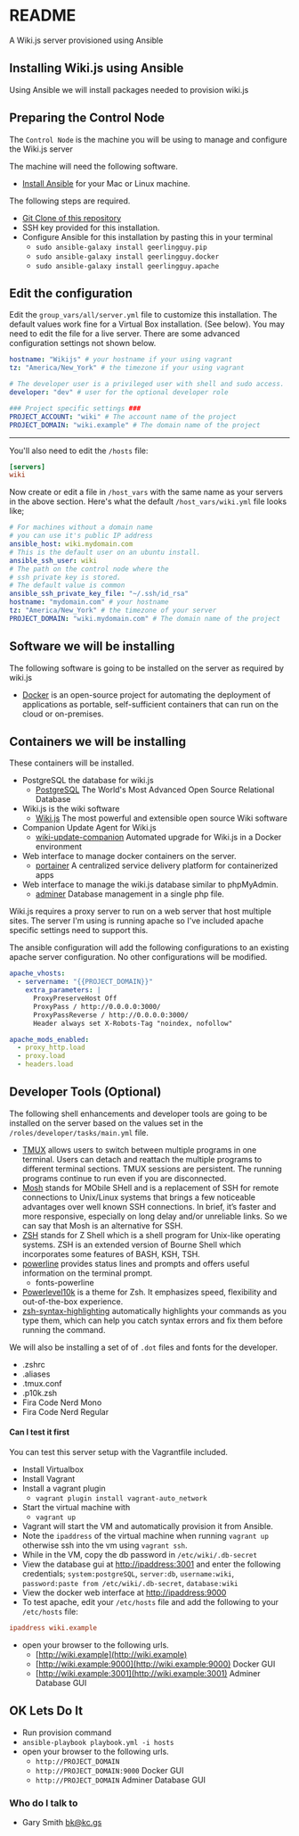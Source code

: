 # README

A Wiki.js server provisioned using Ansible

## Installing Wiki.js using Ansible

Using Ansible we will install packages needed to provision wiki.js

## Preparing the Control Node

The `Control Node` is the machine you will be using to manage and configure the Wiki.js server

The machine will need the following software.

- [Install Ansible](http://docs.ansible.com/ansible/latest/intro_installation.html) for your Mac or Linux machine.

The following steps are required.

- [Git Clone of this repository](https://github.com/kahunacoder/anisble-wikijs)
- SSH key provided for this installation.
- Configure Ansible for this installation by pasting this in your terminal
  - `sudo ansible-galaxy install geerlingguy.pip`
  - `sudo ansible-galaxy install geerlingguy.docker`
  - `sudo ansible-galaxy install geerlingguy.apache`

## Edit the configuration

Edit the `group_vars/all/server.yml` file to customize this installation. The default values work fine for a Virtual Box installation. (See below). You may need to edit the file for a live server. There are some advanced configuration settings not shown below.

```yaml
hostname: "Wikijs" # your hostname if your using vagrant
tz: "America/New_York" # the timezone if your using vagrant

# The developer user is a privileged user with shell and sudo access.
developer: "dev" # user for the optional developer role

### Project specific settings ###
PROJECT_ACCOUNT: "wiki" # The account name of the project
PROJECT_DOMAIN: "wiki.example" # The domain name of the project
```

---

You'll also need to edit the `/hosts` file:

```ini
[servers]
wiki
```

Now create or edit a file in `/host_vars` with the same name as your servers in the above section. Here's what the default `/host_vars/wiki.yml` file looks like;

```yaml
# For machines without a domain name
# you can use it's public IP address
ansible_host: wiki.mydomain.com
# This is the default user on an ubuntu install.
ansible_ssh_user: wiki
# The path on the control node where the
# ssh private key is stored.
# The default value is common
ansible_ssh_private_key_file: "~/.ssh/id_rsa"
hostname: "mydomain.com" # your hostname
tz: "America/New_York" # the timezone of your server
PROJECT_DOMAIN: "wiki.mydomain.com" # The domain name of the project
```

## Software we will be installing

The following software is going to be installed on the server as required by wiki.js

- [Docker](https://www.docker.com/use-cases) is an open-source project for automating the deployment of applications as portable, self-sufficient containers that can run on the cloud or on-premises.

## Containers we will be installing

These containers will be installed.

- PostgreSQL the database for wiki.js
  - [PostgreSQL](https://www.postgresql.org/) The World's Most Advanced Open Source Relational Database
- Wiki.js is the wiki software
  - [Wiki.js](https://wiki.js.org/) The most powerful and extensible open source Wiki software
- Companion Update Agent for Wiki.js
  - [wiki-update-companion](https://github.com/Requarks/wiki-update-companion) Automated upgrade for Wiki.js in a Docker environment
- Web interface to manage docker containers on the server.
  - [portainer](https://www.portainer.io/) A centralized service delivery platform for containerized apps
- Web interface to manage the wiki.js database similar to phpMyAdmin.
  - [adminer](https://www.adminer.org/) Database management in a single php file.

Wiki.js requires a proxy server to run on a web server that host multiple sites. The server I'm using is running apache so I've included apache specific settings need to support this.

The ansible configuration will add the following configurations to an existing apache server configuration. No other configurations will be modified.

```yaml
apache_vhosts:
  - servername: "{{PROJECT_DOMAIN}}"
    extra_parameters: |
      ProxyPreserveHost Off
      ProxyPass / http://0.0.0.0:3000/
      ProxyPassReverse / http://0.0.0.0:3000/
      Header always set X-Robots-Tag "noindex, nofollow"

apache_mods_enabled:
  - proxy_http.load
  - proxy.load
  - headers.load
```

## Developer Tools (Optional)

The following shell enhancements and developer tools are going to be installed on the server based on the values set in the `/roles/developer/tasks/main.yml` file.

- [TMUX](https://www.nuno-sarmento.com/how-to-install-and-use-tmux-on-ubuntu/) allows users to switch between multiple programs in one terminal. Users can detach and reattach the multiple programs to different terminal sections. TMUX sessions are persistent. The running programs continue to run even if you are disconnected.
- [Mosh](https://linuxhandbook.com/mosh/) stands for MObile SHell and is a replacement of SSH for remote connections to Unix/Linux systems that brings a few noticeable advantages over well known SSH connections. In brief, it’s faster and more responsive, especially on long delay and/or unreliable links. So we can say that Mosh is an alternative for SSH.
- [ZSH](https://www.tecmint.com/install-zsh-in-ubuntu/) stands for Z Shell which is a shell program for Unix-like operating systems. ZSH is an extended version of Bourne Shell which incorporates some features of BASH, KSH, TSH.
- [powerline](https://ubunlog.com/en/powerline-customize-command-line/) provides status lines and prompts and offers useful information on the terminal prompt.
  - fonts-powerline
- [Powerlevel10k](https://dev.to/abdfnx/oh-my-zsh-powerlevel10k-cool-terminal-1no0) is a theme for Zsh. It emphasizes speed, flexibility and out-of-the-box experience.
- [zsh-syntax-highlighting](https://linuxhint.com/enable-syntax-highlighting-zsh/) automatically highlights your commands as you type them, which can help you catch syntax errors and fix them before running the command.

We will also be installing a set of of `.dot` files and fonts for the developer.

- .zshrc
- .aliases
- .tmux.conf
- .p10k.zsh
- Fira Code Nerd Mono
- Fira Code Nerd Regular

#### Can I test it first

You can test this server setup with the Vagrantfile included.

- Install Virtualbox
- Install Vagrant
- Install a vagrant plugin
  - `vagrant plugin install vagrant-auto_network`
- Start the virtual machine with
  - `vagrant up`
- Vagrant will start the VM and automatically provision it from Ansible.
- Note the `ipaddress` of the virtual machine when running `vagrant up` otherwise ssh into the vm using `vagrant ssh`.
- While in the VM, copy the db password in `/etc/wiki/.db-secret`
- View the database gui at [http://ipaddress:3001](http://ipaddress:3001) and enter the following credentials; `system:postgreSQL`, `server:db`, `username:wiki`, `password:paste from /etc/wiki/.db-secret`, `database:wiki`
- View the docker web interface at [http://ipaddress:9000](http://{protainer.HOSTNAME})
- To test apache, edit your `/etc/hosts` file and add the following to your `/etc/hosts` file:

```ini
ipaddress wiki.example
```

- open your browser to the following urls.
  - [http://wiki.example](http://wiki.example)
  - [http://wiki.example:9000](http://wiki.example:9000) Docker GUI
  - [http://wiki.example:3001](http://wiki.example:3001) Adminer Database GUI

## OK Lets Do It

- Run provision command
- `ansible-playbook playbook.yml -i hosts`
- open your browser to the following urls.
  - `http://PROJECT_DOMAIN`
  - `http://PROJECT_DOMAIN:9000` Docker GUI
  - `http://PROJECT_DOMAIN` Adminer Database GUI

### Who do I talk to

- Gary Smith bk@kc.gs
